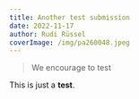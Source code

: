```yaml
---
title: Another test submission
date: 2022-11-17
author: Rudi Rüssel
coverImage: /img/pa260048.jpeg
---
```

> W﻿e encourage to test

T﻿his is just a **test**.